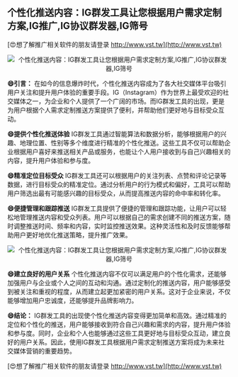 ## **个性化推送内容：IG群发工具让您根据用户需求定制方案,IG推广,IG协议群发器,IG筛号**

[😍想了解推广相关软件的朋友请登录 http://www.vst.tw](http://www.vst.tw)

 <center><img src="https://vst.tw/MP4/tuiguang/png/7.png" alt="个性化推送内容：IG群发工具让您根据用户需求定制方案,IG推广,IG协议群发器,IG筛号"></center>

**😄引言：**
在如今的信息爆炸时代，个性化推送内容成为了各大社交媒体平台吸引用户关注和提升用户体验的重要手段。IG（Instagram）作为世界上最受欢迎的社交媒体之一，为企业和个人提供了一个广阔的市场。而IG群发工具的出现，更是为用户根据个人需求定制推送方案提供了便利，并帮助他们更好地与目标受众互动。

**😄提供个性化推送体验**
IG群发工具通过智能算法和数据分析，能够根据用户的兴趣、地理位置、性别等多个维度进行精准的个性化推送。这些工具不仅可以帮助企业根据用户喜好来推送相关产品或服务，也能让个人用户接收到与自己兴趣相关的内容，提升用户体验和参与度。

**😄精准定位目标受众**
IG群发工具还可以根据用户的关注列表、点赞和评论记录等数据，进行目标受众的精准定位。通过分析用户的行为模式和偏好，工具可以帮助用户筛选出最有可能感兴趣的目标受众，从而提高推送内容的命中率和转化率。

**😄便捷管理和跟踪推送**
IG群发工具提供了便捷的管理和跟踪功能，让用户可以轻松地管理推送内容和受众列表。用户可以根据自己的需求创建不同的推送方案，随时调整推送时间、频率和内容，实时监控推送效果。这种灵活性和及时反馈能够帮助用户更好地优化推送策略，提升推广效果。

 <center><img src="https://vst.tw/MP4/tuiguang/png/2.png" alt="个性化推送内容：IG群发工具让您根据用户需求定制方案,IG推广,IG协议群发器,IG筛号"></center>

**😄建立良好的用户关系**
个性化推送内容不仅可以满足用户的个性化需求，还能够加强用户与企业或个人之间的互动和沟通。通过定制化的推送内容，用户能够感受到被关注和重视的程度，从而建立起更加紧密的用户关系。这对于企业来说，不仅能够增加用户忠诚度，还能够提升品牌影响力。

**😄结论：**
IG群发工具的出现使个性化推送内容变得更加简单和高效。通过精准的定位和个性化的推送，用户能够接收到符合自己兴趣和需求的内容，提升用户体验和参与度。同时，企业和个人也能够通过这些工具更好地与目标受众互动，建立良好的用户关系。因此，使用IG群发工具根据用户需求定制推送方案将成为未来社交媒体营销的重要趋势。

[😍想了解推广相关软件的朋友请登录 http://www.vst.tw](http://www.vst.tw)



